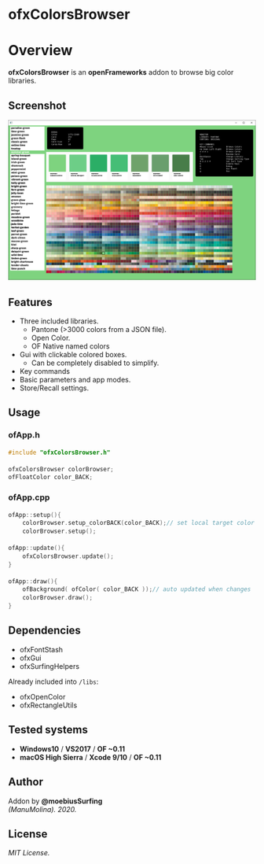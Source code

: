 ofxColorsBrowser
=============================

# Overview
**ofxColorsBrowser** is an **openFrameworks** addon to browse big color libraries.

## Screenshot
![image](/readme_images/Capture.PNG?raw=true "image")

## Features
* Three included libraries.
  * Pantone (>3000 colors from a JSON file).
  * Open Color.
  * OF Native named colors
* Gui with clickable colored boxes. 
  * Can be completely disabled to simplify.
* Key commands
* Basic parameters and app modes.
* Store/Recall settings.

## Usage
 
### ofApp.h
```.cpp
#include "ofxColorsBrowser.h"

ofxColorsBrowser colorBrowser;
ofFloatColor color_BACK;
```

### ofApp.cpp
```.cpp
ofApp::setup(){
    colorBrowser.setup_colorBACK(color_BACK);// set local target color receiver
    colorBrowser.setup();

ofApp::update(){
	ofxColorsBrowser.update();
}

ofApp::draw(){
    ofBackground( ofColor( color_BACK ));// auto updated when changes
	colorBrowser.draw();
}
```

## Dependencies
 * ofxFontStash
 * ofxGui
 * ofxSurfingHelpers

 Already included into ```/libs```:  
* ofxOpenColor
* ofxRectangleUtils

## Tested systems
- **Windows10** / **VS2017** / **OF ~0.11**
- **macOS High Sierra** / **Xcode 9/10** / **OF ~0.11**

## Author
Addon by **@moebiusSurfing**  
*(ManuMolina). 2020.*

## License
*MIT License.*